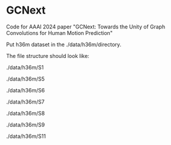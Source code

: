 # GCNext
Code for AAAI 2024 paper "GCNext: Towards the Unity of Graph Convolutions for Human Motion Prediction"

Put h36m dataset in the ./data/h36m/directory.

The file structure should look like:

./data/h36m/S1

./data/h36m/S5

./data/h36m/S6

./data/h36m/S7

./data/h36m/S8

./data/h36m/S9

./data/h36m/S11
